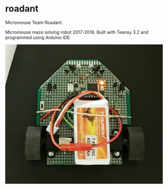 # roadant
Micromouse Team Roadant

Micromouse maze solving robot 2017-2018.
Built with Teensy 3.2 and programmed using Arduino IDE

![Micromouse Robot](/images/robot.jpg)
